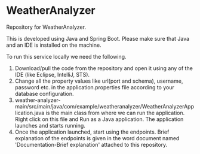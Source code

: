 # WeatherAnalyzer

Repository for WeatherAnalyzer.

This is developed using Java and Spring Boot. Please make sure that Java and an IDE is installed on the machine.

To run this service locally we need the following.
1. Download/pull the code from the repository and open it using any of the IDE (like Eclipse, IntelliJ, STS).
2. Change all the property values like url(port and schema), username, password etc. in the application.properties file according to your database configuration.
3. weather-analyzer-main/src/main/java/com/example/weatheranalyzer/WeatherAnalyzerApplication.java is the main class from where we can run the application. Right click on this file and Run as a Java application. The application launches and starts running.
4. Once the application launched, start using the endpoints. Brief explanation of the endpoints is given in the word document named 'Documentation-Brief explanation' attached to this repository.
